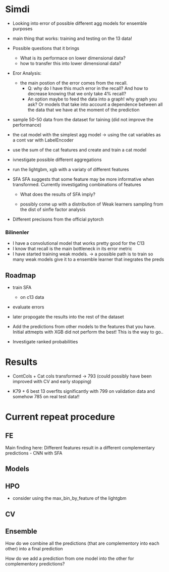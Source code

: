 # Simdi

- Looking into error of possible different agg models for ensemble purposes

- main thing that works: training and testing on the 13 data! 
 - Possible questions that it brings 
    - What is its performace on lower dimensional data?
    - how to transfer this into lower dimensional data?

- Eror Analysis:
    - the main postion of the error comes from the recall. 
        - Q: why do I have this much error in the recall? And how to decrease knowing that we only take 4% recall? 
         - An option maybe to feed the data into a graph! why graph you ask? Or models that take into account a dependence between all the data that we have at the moment of the prediction

- sample 50-50 data from the dataset for taining (did not improve the performance)

-  the cat model with the simplest agg model -> using the cat variables as a cont var with LabelEncoder
- use the sum of the cat features and create and train a cat model 

- ivnestigate possible different aggregations

- run the lightgbm, xgb with a variaty of different features

- SFA
    SFA suggests that some feature may be more informative when transformed. Currently investigating combinations of features
    - What does the results of SFA imply? 
    
    -  possibly come up with a distribution of Weak learners sampling from the dist of sinfle factor analysis

- Different precisons from the official pytorch 

### Bilinenler
- I have a convolutional model that works pretty good for the C13
- I know that recall is the main bottleneck in its error metric
- I have started training weak models. -> a possible path is to train so many weak models give it to a ensemble learner that inegrates the preds 

## Roadmap

- train SFA 
    - on c13 data

- evaluate errors
- later propogate the results into the rest of the dataset

- Add the predictions from other models to the features that you have. Initial attmepts with XGB did not perform the best!
This is the way to go.. 

- Investigate ranked probabilities




# Results

- ContCols + Cat cols transformed -> 793 (could possibly have been improved with CV and early stopping) 

- K79 + 6 best 13 overfits significantly with 799 on validation data and somehow 785 on real test data!!


# Current repeat procedure 

## FE 

Main finding here: Different features result in a different complementary predictions 
    - CNN with SFA

## Models 


## HPO

- consider using the max_bin_by_feature of the lightgbm
## CV



## Ensemble

How do we combine all the predictions (that are complementory into each other) into a final prediction

How do we add a prediction from one model into the other for complementory predictions?

